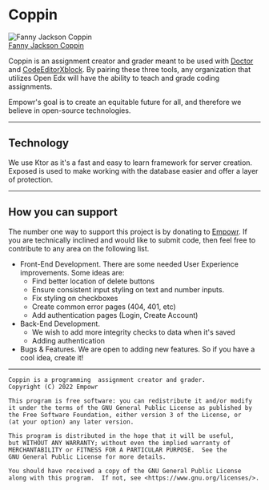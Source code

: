 # Coppin

![Fanny Jackson Coppin](https://upload.wikimedia.org/wikipedia/commons/c/cf/Fanny_jackson_coppin_headshot.jpg)  
[Fanny Jackson Coppin](https://www.coppin.edu/about/coppin-pride/fanny-jackson-coppin)

Coppin is an assignment creator and grader meant to be used with [Doctor](https://github.com/EmpowrOrg/Doctor)
and [CodeEditorXblock](https://github.com/EmpowrOrg/CodeEditorXblock). By pairing these three tools, any organization that utilizes
Open Edx will have the ability to teach and grade coding assignments.

Empowr's goal is to create an equitable future for all, and therefore we believe in open-source technologies.

___

## Technology

We use Ktor as it's a fast and easy to learn framework for server creation. Exposed is used to make working with the
database easier and offer a layer of protection. 
___

## How you can support

The number one way to support this project is by donating to [Empowr](https://empowrco.org). If you are technically
inclined and would like to submit code, then feel free to contribute to any area on the following list.

- Front-End Development. There are some needed User Experience improvements. Some ideas are:
  - Find better location of delete buttons
  - Ensure consistent input styling on text and number inputs.
  - Fix styling on checkboxes
  - Create common error pages (404, 401, etc)
  - Add authentication pages (Login, Create Account)
- Back-End Development.
  - We wish to add more integrity checks to data when it's saved
  - Adding authentication
- Bugs & Features. We are open to adding new features. So if you have a cool idea, create it!

___

    Coppin is a programming  assignment creator and grader.
    Copyright (C) 2022 Empowr

    This program is free software: you can redistribute it and/or modify
    it under the terms of the GNU General Public License as published by
    the Free Software Foundation, either version 3 of the License, or
    (at your option) any later version.

    This program is distributed in the hope that it will be useful,
    but WITHOUT ANY WARRANTY; without even the implied warranty of
    MERCHANTABILITY or FITNESS FOR A PARTICULAR PURPOSE.  See the
    GNU General Public License for more details.

    You should have received a copy of the GNU General Public License
    along with this program.  If not, see <https://www.gnu.org/licenses/>.
